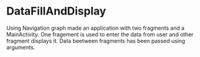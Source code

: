 # DataFillAndDisplay

Using Navigation graph made an application with two fragments and a MainActivity.
One fragement is used to enter the data from user and other fragment displays it.
Data beetween fragments has been passed using arguments.
